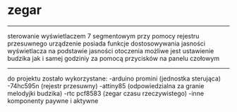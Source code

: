 # zegar
__________________________________________________________________________________________________
sterowanie wyświetlaczem 7 segmentowym przy pomocy rejestru przesuwnego 
urządzenie posiada funkcje dostosowywania jasności wyświetlacza na podstawie jasności otoczenia
możliwe jest ustawienie budzika jak i samej godziniy za pomocą przycisków na panelu czołowym
__________________________________________________________________________________________________
do projektu zostało wykorzystane:
-arduino promini (jednostka sterująca) 
-74hc595n (rejestr przesuwny) 
-attiny85 (odpowiedzialna za granie melodyjki budzika) 
-rtc pcf8583 (zegar czasu rzeczywistego) 
-inne komponenty paywne i aktywne
